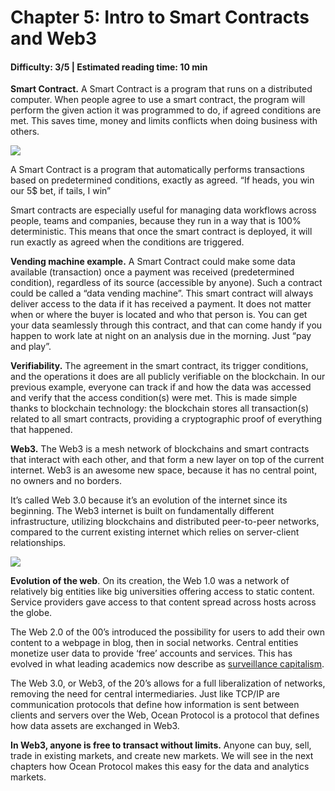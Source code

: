 # Chapter 5: Intro to Smart Contracts and Web3
#### Difficulty: **3/5** \| Estimated reading time: **10 min**

<dialog character="jellyfish">Have you heard about Smart Contracts and Web3?
You don’t need to understand how they work, but having a general idea will help. You can see without a mask in water, but things are blurry, so here is your next piece of equipment.</dialog>

**Smart Contract.**
A Smart Contract is a program that runs on a distributed computer. When people agree to use a smart contract, the program will perform the given action it was programmed to do, if agreed conditions are met. This saves time, money and limits conflicts when doing business with others.

<img src="/images/chapter5_0.png" />

A Smart Contract is a program that automatically performs transactions based on predetermined conditions, exactly as agreed. “If heads, you win our 5$ bet, if tails, I win”

Smart contracts are especially useful for managing data workflows across people, teams and companies, because they run in a way that is 100% deterministic. This means that once the smart contract is deployed, it will run exactly as agreed when the conditions are triggered.

**Vending machine example.** A Smart Contract could make some data available (transaction) once a payment was received (predetermined condition), regardless of its source (accessible by anyone). Such a contract could be called a “data vending machine”.
This smart contract will always deliver access to the data if it has received a payment. It does not matter when or where the buyer is located and who that person is. You can get your data seamlessly through this contract, and that can come handy if you happen to work late at night on an analysis due in the morning. Just “pay and play”.

**Verifiability.** The agreement in the smart contract, its trigger conditions, and the operations it does are all publicly verifiable on the blockchain. In our previous example, everyone can track if and how the data was accessed and verify that the access condition(s) were met. This is made simple thanks to blockchain technology: the blockchain stores all transaction(s) related to all smart contracts, providing a cryptographic proof of everything that happened.

**Web3.**
The Web3 is a mesh network of blockchains and smart contracts that interact with each other, and that form a new layer on top of the current internet. Web3 is an awesome new space, because it has no central point, no owners and no borders.

It’s called Web 3.0 because it’s an evolution of the internet since its beginning. The Web3 internet is built on fundamentally different infrastructure, utilizing blockchains and distributed peer-to-peer networks, compared to the current existing internet which relies on server-client relationships.

<img src="/images/Chapter5_1.png" />

**Evolution of the web**. On its creation, the Web 1.0 was a network of relatively big entities like big universities offering access to static content. Service providers gave access to that content spread across hosts across the globe.

The Web 2.0 of the 00’s introduced the possibility for users to add their own content to a webpage in blog, then in social networks. Central entities monetize user data to provide ‘free’ accounts and services. This has evolved in what leading academics now describe as [surveillance capitalism](https://www.barnesandnoble.com/w/the-age-of-surveillance-capitalism-shoshana-zuboff/1127581387).

The Web 3.0, or Web3, of the 20’s allows for a full liberalization of networks, removing the need for central intermediaries. Just like TCP/IP are communication protocols that define how information is sent between clients and servers over the Web, Ocean Protocol is a protocol that defines how data assets are exchanged in Web3.

**In Web3, anyone is free to transact without limits.** Anyone can buy, sell, trade in existing markets, and create new markets. We will see in the next chapters how Ocean Protocol makes this easy for the data and analytics markets.
